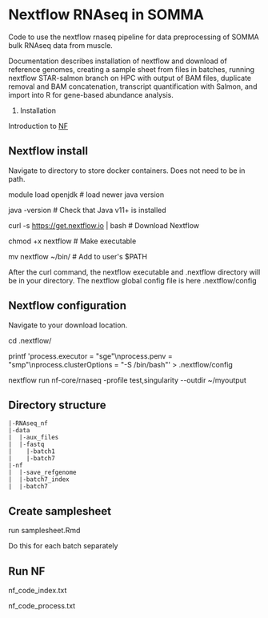 # Nextflow RNAseq in SOMMA

Code to use the nextflow rnaseq pipeline for data preprocessing of SOMMA bulk RNAseq data from muscle.

Documentation describes installation of nextflow and download of reference genomes, creating a sample sheet from files in batches, running nextflow STAR-salmon branch on HPC with output of BAM files, duplicate removal and BAM concatenation, transcript quantification with Salmon, and import into R for gene-based abundance analysis.

1. Installation

Introduction to [NF](https://nf-co.re/docs/usage/getting_started/introduction)

## Nextflow install

Navigate to directory to store docker containers. Does not need to be in path.

module load openjdk			# load newer java version 

java -version                           # Check that Java v11+ is installed

curl -s https://get.nextflow.io | bash  # Download Nextflow

chmod +x nextflow                       # Make executable

mv nextflow ~/bin/                      # Add to user's $PATH

After the curl command, the nextflow executable and .nextflow directory will be in your directory. The nextflow global config file is here .nextflow/config

## Nextflow configuration

Navigate to your download location.

cd .nextflow/

printf 'process.executor = "sge"\nprocess.penv = "smp"\nprocess.clusterOptions = "-S /bin/bash"' > .nextflow/config

nextflow run nf-core/rnaseq -profile test,singularity --outdir ~/myoutput


## Directory structure

```
|-RNAseq_nf
|-data
|  |-aux_files
|  |-fastq
|    |-batch1
|    |-batch7
|-nf
|  |-save_refgenome
|  |-batch7_index
|  |-batch7

```

## Create samplesheet

run samplesheet.Rmd

Do this for each batch separately

## Run NF

nf_code_index.txt

nf_code_process.txt




 
